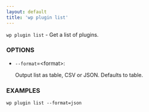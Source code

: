 ```yaml
---
layout: default
title: 'wp plugin list'
---
```


`wp plugin list` - Get a list of plugins.

### OPTIONS

* `--format`=&lt;format&gt;:

    Output list as table, CSV or JSON. Defaults to table.

### EXAMPLES

    wp plugin list --format=json

